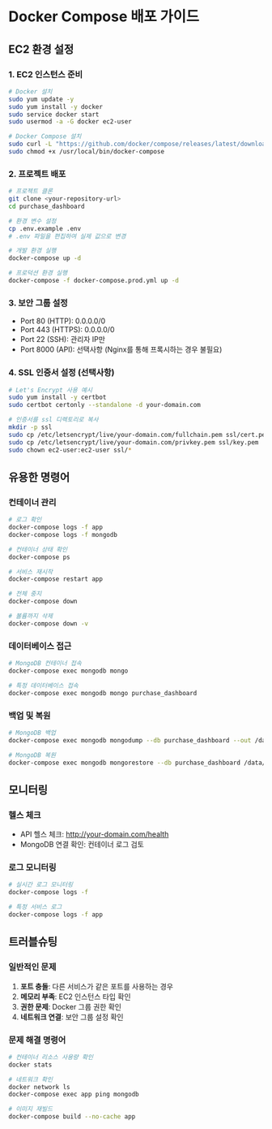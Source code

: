 # Docker Compose 배포 가이드

## EC2 환경 설정

### 1. EC2 인스턴스 준비
```bash
# Docker 설치
sudo yum update -y
sudo yum install -y docker
sudo service docker start
sudo usermod -a -G docker ec2-user

# Docker Compose 설치
sudo curl -L "https://github.com/docker/compose/releases/latest/download/docker-compose-$(uname -s)-$(uname -m)" -o /usr/local/bin/docker-compose
sudo chmod +x /usr/local/bin/docker-compose
```

### 2. 프로젝트 배포
```bash
# 프로젝트 클론
git clone <your-repository-url>
cd purchase_dashboard

# 환경 변수 설정
cp .env.example .env
# .env 파일을 편집하여 실제 값으로 변경

# 개발 환경 실행
docker-compose up -d

# 프로덕션 환경 실행
docker-compose -f docker-compose.prod.yml up -d
```

### 3. 보안 그룹 설정
- Port 80 (HTTP): 0.0.0.0/0
- Port 443 (HTTPS): 0.0.0.0/0  
- Port 22 (SSH): 관리자 IP만
- Port 8000 (API): 선택사항 (Nginx를 통해 프록시하는 경우 불필요)

### 4. SSL 인증서 설정 (선택사항)
```bash
# Let's Encrypt 사용 예시
sudo yum install -y certbot
sudo certbot certonly --standalone -d your-domain.com

# 인증서를 ssl 디렉토리로 복사
mkdir -p ssl
sudo cp /etc/letsencrypt/live/your-domain.com/fullchain.pem ssl/cert.pem
sudo cp /etc/letsencrypt/live/your-domain.com/privkey.pem ssl/key.pem
sudo chown ec2-user:ec2-user ssl/*
```

## 유용한 명령어

### 컨테이너 관리
```bash
# 로그 확인
docker-compose logs -f app
docker-compose logs -f mongodb

# 컨테이너 상태 확인
docker-compose ps

# 서비스 재시작
docker-compose restart app

# 전체 중지
docker-compose down

# 볼륨까지 삭제
docker-compose down -v
```

### 데이터베이스 접근
```bash
# MongoDB 컨테이너 접속
docker-compose exec mongodb mongo

# 특정 데이터베이스 접속
docker-compose exec mongodb mongo purchase_dashboard
```

### 백업 및 복원
```bash
# MongoDB 백업
docker-compose exec mongodb mongodump --db purchase_dashboard --out /data/backup/

# MongoDB 복원
docker-compose exec mongodb mongorestore --db purchase_dashboard /data/backup/purchase_dashboard/
```

## 모니터링

### 헬스 체크
- API 헬스 체크: http://your-domain.com/health
- MongoDB 연결 확인: 컨테이너 로그 검토

### 로그 모니터링
```bash
# 실시간 로그 모니터링
docker-compose logs -f

# 특정 서비스 로그
docker-compose logs -f app
```

## 트러블슈팅

### 일반적인 문제
1. **포트 충돌**: 다른 서비스가 같은 포트를 사용하는 경우
2. **메모리 부족**: EC2 인스턴스 타입 확인
3. **권한 문제**: Docker 그룹 권한 확인
4. **네트워크 연결**: 보안 그룹 설정 확인

### 문제 해결 명령어
```bash
# 컨테이너 리소스 사용량 확인
docker stats

# 네트워크 확인
docker network ls
docker-compose exec app ping mongodb

# 이미지 재빌드
docker-compose build --no-cache app
```
